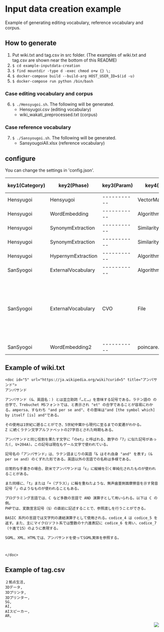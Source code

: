 # Input data creation example

Example of generating editing vocabulary, reference vocabulary and corpus.


## How to generate

1. Put wiki.txt and tag.csv in src folder. (The examples of wiki.txt and tag.csv are shown near the bottom of this README)
2. ```$ cd example-inputdata-creation```
3. ```$ find mountdir -type d -exec chmod o+w {} \;```
4. ```$ docker-compose build --build-arg HOST_USER_ID=$(id -u)```
5. ```$ docker-compose run python /bin/bash```

### Case editing vocabulary and corpus

6. ```$ ./Hensyugoi.sh```. The following will be generated.
   * Hensyugoi.csv (editing vocabulary)
   * wiki_wakati_preprocessed.txt (corpus)


### Case reference vocabulary

7. ```$ ./Sansyougoi.sh```. The following will be generated.
   * SansyougoiAll.xlsx (reference vocabulary)


## configure

You can change the settings in 'config.json'.

|key1(Category)|key2(Phase)|key3(Param)|key4(Config)|value type|default value|detail|
| --- | --- | --- | --- | --- | --- | --- |
|Hensyugoi|Hensyugoi|-----------|VectorMagnification|Number|10|vector magnification.|
|Hensyugoi|WordEmbedding|-----------|Algorithm|String|word2vec|Select to word embedding algorithm.(word2vec or fasttext)|
|Hensyugoi|SynonymExtraction|-----------|SimilarityThreshold|Number|0.30|Synonym is filtering by threshold.|
|Hensyugoi|SynonymExtraction|-----------|SimilarityLimit|Number|10|Find the top-N most similar words.|
|Hensyugoi|HypernymExtraction|-----------|Algorithm|String|hypernym|Use wordnet.|
|SanSyogoi|ExternalVocabulary|-----------|Algorithm|String|wordnet|algorithm change(wordnet, CVO).|
|SanSyogoi|ExternalVocabulary|CVO|File|String|cvo_ver_2_03.ttl|Read file name.<br>Only Japanese is extracted from prefLabel.<br>If a term with the same name exists, the altLabel term will not be registered. (Register only prefLabel terms)<br>If the term has the same name as the broader, it will not be registered in the broader.<br>address:http://www.cavoc.org/cvo.php |
|SanSyogoi|WordEmbedding2|-----------|poincare.epochs|Number|2000|Number of iterations (epochs) over the corpus.|

## Example of wiki.txt

```
<doc id="5" url="https://ja.wikipedia.org/wiki?curid=5" title="アンパサンド">
アンパサンド

アンパサンド (&、英語名：) とは並立助詞「…と…」を意味する記号である。ラテン語の の合字で、Trebuchet MSフォントでは、と表示され "et" の合字であることが容易にわかる。ampersa、すなわち "and per se and"、その意味は"and [the symbol which] by itself [is] and"である。

その使用は1世紀に遡ることができ、5世紀中葉から現代に至るまでの変遷がわかる。
Z に続くラテン文字アルファベットの27字目とされた時期もある。

アンパサンドと同じ役割を果たす文字に「のet」と呼ばれる、数字の「7」に似た記号があった(, U+204A)。この記号は現在もゲール文字で使われている。

記号名の「アンパサンド」は、ラテン語まじりの英語「& はそれ自身 "and" を表す」(& per se and) のくずれた形である。英語以外の言語での名称は多様である。

日常的な手書きの場合、欧米でアンパサンドは「ε」に縦線を引く単純化されたものが使われることがある。

また同様に、「t」または「+（プラス）」に輪を重ねたような、無声歯茎側面摩擦音を示す発音記号「」のようなものが使われることもある。

プログラミング言語では、C など多数の言語で AND 演算子として用いられる。以下は C の例。
PHPでは、変数宣言記号（$）の直前に記述することで、参照渡しを行うことができる。

BASIC 系列の言語では文字列の連結演算子として使用される。codice_4 は codice_5 を返す。また、主にマイクロソフト系では整数の十六進表記に codice_6 を用い、codice_7 （十進で15）のように表現する。

SGML、XML、HTMLでは、アンパサンドを使ってSGML実体を参照する。



</doc>
```

## Example of tag.csv

```
２拠点生活,
3Dデータ,
3Dプリンタ,
3Dプリンター,
5G,
AI,
AIスピーカー,
AR,
```

<div align="right">
  <img src="https://img.shields.io/badge/python-3-blue.svg?style=plastic&logo=python">
</div>

